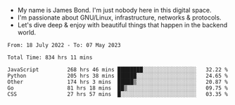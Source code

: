- My name is James Bond. I'm just nobody here in this digital space. 
- I'm passionate about GNU/Linux, infrastructure, networks & protocols. 
- Let's dive deep & enjoy with beautiful things that happen in the backend world.


<!--START_SECTION:waka-->

```text
From: 18 July 2022 - To: 07 May 2023

Total Time: 834 hrs 11 mins

JavaScript         268 hrs 46 mins ████████░░░░░░░░░░░░░░░░░   32.22 %
Python             205 hrs 38 mins ██████░░░░░░░░░░░░░░░░░░░   24.65 %
Other              174 hrs 3 mins  █████▒░░░░░░░░░░░░░░░░░░░   20.87 %
Go                 81 hrs 18 mins  ██▒░░░░░░░░░░░░░░░░░░░░░░   09.75 %
CSS                27 hrs 57 mins  █░░░░░░░░░░░░░░░░░░░░░░░░   03.35 %
```

<!--END_SECTION:waka-->
